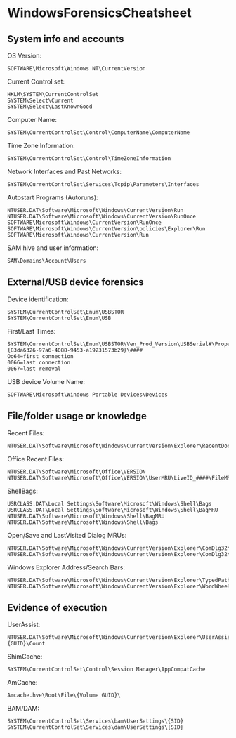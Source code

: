 # WindowsForensicsCheatsheet

## System info and accounts

OS Version:
```
SOFTWARE\Microsoft\Windows NT\CurrentVersion
```
Current Control set:
```
HKLM\SYSTEM\CurrentControlSet
SYSTEM\Select\Current
SYSTEM\Select\LastKnownGood
```
Computer Name:
```
SYSTEM\CurrentControlSet\Control\ComputerName\ComputerName
```
Time Zone Information:
```
SYSTEM\CurrentControlSet\Control\TimeZoneInformation
```
Network Interfaces and Past Networks:
```
SYSTEM\CurrentControlSet\Services\Tcpip\Parameters\Interfaces
```
Autostart Programs (Autoruns):
```
NTUSER.DAT\Software\Microsoft\Windows\CurrentVersion\Run
NTUSER.DAT\Software\Microsoft\Windows\CurrentVersion\RunOnce
SOFTWARE\Microsoft\Windows\CurrentVersion\RunOnce
SOFTWARE\Microsoft\Windows\CurrentVersion\policies\Explorer\Run
SOFTWARE\Microsoft\Windows\CurrentVersion\Run
```
SAM hive and user information:
```
SAM\Domains\Account\Users
```

## External/USB device forensics

Device identification:
```
SYSTEM\CurrentControlSet\Enum\USBSTOR
SYSTEM\CurrentControlSet\Enum\USB
```
First/Last Times:
```
SYSTEM\CurrentControlSet\Enum\USBSTOR\Ven_Prod_Version\USBSerial#\Properties\{83da6326-97a6-4088-9453-a19231573b29}\####
Oo64=first connection
0066=last connection
0067=last removal
```
USB device Volume Name:
```
SOFTWARE\Microsoft\Windows Portable Devices\Devices
```

## File/folder usage or knowledge

Recent Files:
```
NTUSER.DAT\Software\Microsoft\Windows\CurrentVersion\Explorer\RecentDocs
```
Office Recent Files:
```
NTUSER.DAT\Software\Microsoft\Office\VERSION
NTUSER.DAT\Software\Microsoft\Office\VERSION\UserMRU\LiveID_####\FileMRU
```
ShellBags:
```
USRCLASS.DAT\Local Settings\Software\Microsoft\Windows\Shell\Bags
USRCLASS.DAT\Local Settings\Software\Microsoft\Windows\Shell\BagMRU
NTUSER.DAT\Software\Microsoft\Windows\Shell\BagMRU
NTUSER.DAT\Software\Microsoft\Windows\Shell\Bags
```
Open/Save and LastVisited Dialog MRUs:
```
NTUSER.DAT\Software\Microsoft\Windows\CurrentVersion\Explorer\ComDlg32\OpenSavePIDlMRU
NTUSER.DAT\Software\Microsoft\Windows\CurrentVersion\Explorer\ComDlg32\LastVisitedPidlMRU
```
Windows Explorer Address/Search Bars:
```
NTUSER.DAT\Software\Microsoft\Windows\CurrentVersion\Explorer\TypedPaths
NTUSER.DAT\Software\Microsoft\Windows\CurrentVersion\Explorer\WordWheelQuery
```

## Evidence of execution

UserAssist:
```
NTUSER.DAT\Software\Microsoft\Windows\Currentversion\Explorer\UserAssist\{GUID}\Count
```
ShimCache:
```
SYSTEM\CurrentControlSet\Control\Session Manager\AppCompatCache
```
AmCache:
```
Amcache.hve\Root\File\{Volume GUID}\
```
BAM/DAM:
```
SYSTEM\CurrentControlSet\Services\bam\UserSettings\{SID}
SYSTEM\CurrentControlSet\Services\dam\UserSettings\{SID}
```
